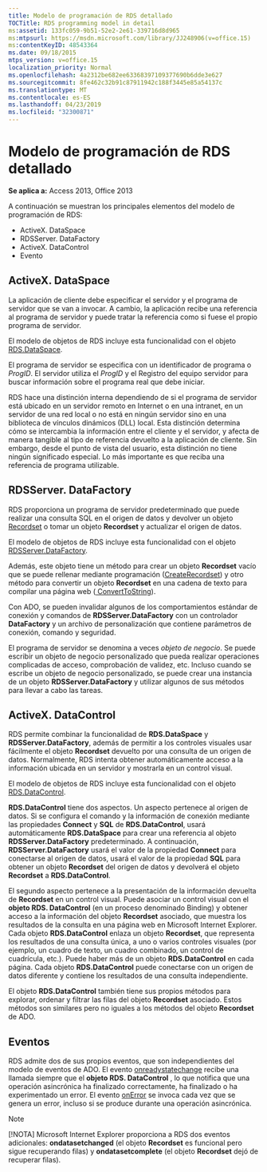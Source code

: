 ```yaml
---
title: Modelo de programación de RDS detallado
TOCTitle: RDS programming model in detail
ms:assetid: 133fc059-9b51-52e2-2e61-339716d8d965
ms:mtpsurl: https://msdn.microsoft.com/library/JJ248906(v=office.15)
ms:contentKeyID: 48543364
ms.date: 09/18/2015
mtps_version: v=office.15
localization_priority: Normal
ms.openlocfilehash: 4a2312be682ee63368397109377690b6dde3e627
ms.sourcegitcommit: 8fe462c32b91c87911942c188f3445e85a54137c
ms.translationtype: MT
ms.contentlocale: es-ES
ms.lasthandoff: 04/23/2019
ms.locfileid: "32300871"
---
```

# <a name="rds-programming-model-in-detail"></a>Modelo de programación de RDS detallado

**Se aplica a:** Access 2013, Office 2013

A continuación se muestran los principales elementos del modelo de programación de RDS:

- ActiveX. DataSpace
- RDSServer. DataFactory
- ActiveX. DataControl
- Evento

## <a name="rdsdataspace"></a>ActiveX. DataSpace

La aplicación de cliente debe especificar el servidor y el programa de servidor que se van a invocar. A cambio, la aplicación recibe una referencia al programa de servidor y puede tratar la referencia como si fuese el propio programa de servidor.

El modelo de objetos de RDS incluye esta funcionalidad con el objeto [RDS.DataSpace](dataspace-object-rds.md).

El programa de servidor se especifica con un identificador de programa o *ProgID*. El servidor utiliza el *ProgID* y el Registro del equipo servidor para buscar información sobre el programa real que debe iniciar.

RDS hace una distinción interna dependiendo de si el programa de servidor está ubicado en un servidor remoto en Internet o en una intranet, en un servidor de una red local o no está en ningún servidor sino en una biblioteca de vínculos dinámicos (DLL) local. Esta distinción determina cómo se intercambia la información entre el cliente y el servidor, y afecta de manera tangible al tipo de referencia devuelto a la aplicación de cliente. Sin embargo, desde el punto de vista del usuario, esta distinción no tiene ningún significado especial. Lo más importante es que reciba una referencia de programa utilizable.

## <a name="rdsserverdatafactory"></a>RDSServer. DataFactory

RDS proporciona un programa de servidor predeterminado que puede realizar una consulta SQL en el origen de datos y devolver un objeto [Recordset](recordset-object-ado.md) o tomar un objeto **Recordset** y actualizar el origen de datos.

El modelo de objetos de RDS incluye esta funcionalidad con el objeto [RDSServer.DataFactory](datafactory-object-rdsserver.md).

Además, este objeto tiene un método para crear un objeto **Recordset** vacío que se puede rellenar mediante programación ([CreateRecordset](createrecordset-method-rds.md)) y otro método para convertir un objeto **Recordset** en una cadena de texto para compilar una página web ([ ConvertToString](converttostring-method-rds.md)).

Con ADO, se pueden invalidar algunos de los comportamientos estándar de conexión y comandos de **RDSServer.DataFactory** con un controlador **DataFactory** y un archivo de personalización que contiene parámetros de conexión, comando y seguridad.

El programa de servidor se denomina a veces *objeto de negocio*. Se puede escribir un objeto de negocio personalizado que pueda realizar operaciones complicadas de acceso, comprobación de validez, etc. Incluso cuando se escribe un objeto de negocio personalizado, se puede crear una instancia de un objeto **RDSServer.DataFactory** y utilizar algunos de sus métodos para llevar a cabo las tareas.

## <a name="rdsdatacontrol"></a>ActiveX. DataControl

RDS permite combinar la funcionalidad de **RDS.DataSpace** y **RDSServer.DataFactory**, además de permitir a los controles visuales usar fácilmente el objeto **Recordset** devuelto por una consulta de un origen de datos. Normalmente, RDS intenta obtener automáticamente acceso a la información ubicada en un servidor y mostrarla en un control visual.

El modelo de objetos de RDS incluye esta funcionalidad con el objeto [RDS.DataControl](datacontrol-object-rds.md).

**RDS.DataControl** tiene dos aspectos. Un aspecto pertenece al origen de datos. Si se configura el comando y la información de conexión mediante las propiedades **Connect** y **SQL** de **RDS.DataControl**, usará automáticamente **RDS.DataSpace** para crear una referencia al objeto **RDSServer.DataFactory** predeterminado. A continuación, **RDSServer.DataFactory** usará el valor de la propiedad **Connect** para conectarse al origen de datos, usará el valor de la propiedad **SQL** para obtener un objeto **Recordset** del origen de datos y devolverá el objeto **Recordset** a **RDS.DataControl**.

El segundo aspecto pertenece a la presentación de la información devuelta de **Recordset** en un control visual. Puede asociar un control visual con el **objeto RDS. DataControl** (en un proceso denominado Binding) y obtener acceso a la información del objeto **Recordset** asociado, que muestra los resultados de la consulta en una página web en Microsoft Internet Explorer. Cada objeto **RDS.DataControl** enlaza un objeto **Recordset**, que representa los resultados de una consulta única, a uno o varios controles visuales (por ejemplo, un cuadro de texto, un cuadro combinado, un control de cuadrícula, etc.). Puede haber más de un objeto **RDS.DataControl** en cada página. Cada objeto **RDS.DataControl** puede conectarse con un origen de datos diferente y contiene los resultados de una consulta independiente.

El objeto **RDS.DataControl** también tiene sus propios métodos para explorar, ordenar y filtrar las filas del objeto **Recordset** asociado. Estos métodos son similares pero no iguales a los métodos del objeto **Recordset** de ADO.

## <a name="events"></a>Eventos

RDS admite dos de sus propios eventos, que son independientes del modelo de eventos de ADO. El evento [onreadystatechange](onreadystatechange-event-rds.md) recibe una llamada siempre que el **objeto RDS. DataControl** [](readystate-property-rds.md) , lo que notifica que una operación asincrónica ha finalizado correctamente, ha finalizado o ha experimentado un error. El evento [onError](onerror-event-rds.md) se invoca cada vez que se genera un error, incluso si se produce durante una operación asincrónica.

> [!NOTE]
> [!NOTA] Microsoft Internet Explorer proporciona a RDS dos eventos adicionales: **ondatasetchanged** (el objeto **Recordset** es funcional pero sigue recuperando filas) y **ondatasetcomplete** (el objeto **Recordset** dejó de recuperar filas).


